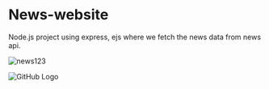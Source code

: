 # News-website

Node.js project using express, ejs where we fetch the news data from news api.

![news123](https://user-images.githubusercontent.com/80477846/138822730-da2efcdc-ce68-43f8-8ba4-514236f409dc.png)

<img src="https://user-images.githubusercontent.com/80477846/138822730-da2efcdc-ce68-43f8-8ba4-514236f409dc.png" alt="GitHub Logo" style="max-width: 100%;">
